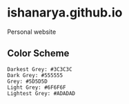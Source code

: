 # ishanarya.github.io
Personal website

## Color Scheme
```
Darkest Grey: #3C3C3C
Dark Grey: #555555
Grey: #5D5D5D
Light Grey: #6F6F6F
Lightest Grey: #ADADAD
```